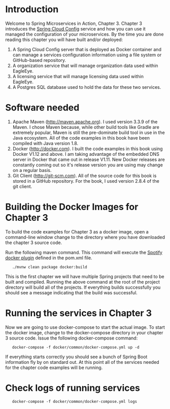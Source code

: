 # Introduction
Welcome to Spring Microservices in Action, Chapter 3.
Chapter 3 introduces the [Spring Cloud Config](https://cloud.spring.io/spring-cloud-config/) service and how you can use it managed the configuration of your microservices. By the time you are done reading this chapter you will have built and/or deployed:

1.  A Spring Cloud Config server that is deployed as Docker container and can manage a services configuration information using a file system or GitHub-based repository.
2.  A organization service that will manage organization data used within EagleEye.
3.  A licensing service that will manage licensing data used within EagleEye.
4.  A Postgres SQL database used to hold the data for these two services.

# Software needed
1.	Apache Maven (http://maven.apache.org). I used version 3.3.9 of the Maven. I chose Maven because, while other build tools like Gradle are extremely popular, Maven is still the pre-dominate build tool in use in the Java ecosystem. All of the code examples in this book have been compiled with Java version 1.8.
2.	Docker (http://docker.com). I built the code examples in this book using Docker V1.12 and above. I am taking advantage of the embedded DNS server in Docker that came out in release V1.11. New Docker releases are constantly coming out so it's release version you are using may change on a regular basis.
3.	Git Client (http://git-scm.com). All of the source code for this book is stored in a GitHub repository. For the book, I used version 2.8.4 of the git client.

# Building the Docker Images for Chapter 3
To build the code examples for Chapter 3 as a docker image, open a command-line window change to the directory where you have downloaded the chapter 3 source code.

Run the following maven command.  This command will execute the [Spotify docker plugin](https://github.com/spotify/docker-maven-plugin) defined in the pom.xml file.  
```shell
   ./mvnw clean package docker:build
```

This is the first chapter we will have multiple Spring projects that need to be built and compiled. Running the above command at the root of the project directory will build all of the projects. If everything builds successfully you should see a message indicating that the build was successful.

# Running the services in Chapter 3

Now we are going to use docker-compose to start the actual image. To start the docker image,
change to the docker-compose directory in your chapter 3 source code. Issue the following docker-compose command:
```shell
   docker-compose -f docker/common/docker-compose.yml up -d
```

If everything starts correctly you should see a bunch of Spring Boot information fly by on standard out. At this point all of the services needed for the chapter code examples will be running.

# Check logs of running services

```shell
   docker-compose -f docker/common/docker-compose.yml logs
```
